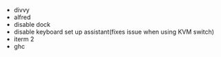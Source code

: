 * divvy
* alfred
* disable dock
* disable keyboard set up assistant(fixes issue when using KVM switch)
* iterm 2
* ghc
